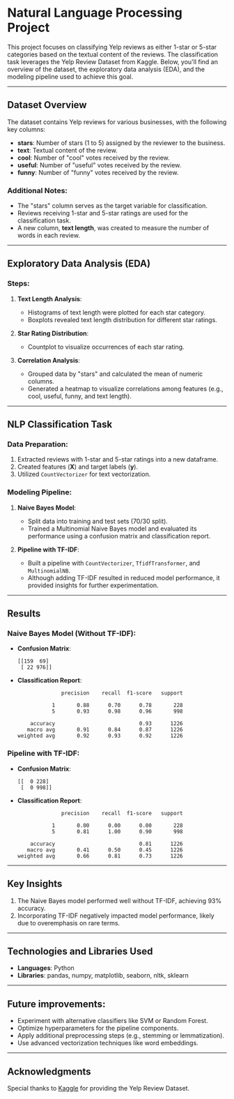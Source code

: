 # Natural Language Processing Project

This project focuses on classifying Yelp reviews as either 1-star or 5-star categories based on the textual content of the reviews. The classification task leverages the Yelp Review Dataset from Kaggle. Below, you'll find an overview of the dataset, the exploratory data analysis (EDA), and the modeling pipeline used to achieve this goal.

---

## Dataset Overview
The dataset contains Yelp reviews for various businesses, with the following key columns:

- **stars**: Number of stars (1 to 5) assigned by the reviewer to the business.
- **text**: Textual content of the review.
- **cool**: Number of "cool" votes received by the review.
- **useful**: Number of "useful" votes received by the review.
- **funny**: Number of "funny" votes received by the review.

### Additional Notes:
- The "stars" column serves as the target variable for classification.
- Reviews receiving 1-star and 5-star ratings are used for the classification task.
- A new column, **text length**, was created to measure the number of words in each review.

---

## Exploratory Data Analysis (EDA)

### Steps:
1. **Text Length Analysis**:
   - Histograms of text length were plotted for each star category.
   - Boxplots revealed text length distribution for different star ratings.

2. **Star Rating Distribution**:
   - Countplot to visualize occurrences of each star rating.

3. **Correlation Analysis**:
   - Grouped data by "stars" and calculated the mean of numeric columns.
   - Generated a heatmap to visualize correlations among features (e.g., cool, useful, funny, and text length).

---

## NLP Classification Task

### Data Preparation:
1. Extracted reviews with 1-star and 5-star ratings into a new dataframe.
2. Created features (**X**) and target labels (**y**).
3. Utilized `CountVectorizer` for text vectorization.

### Modeling Pipeline:
1. **Naive Bayes Model**:
   - Split data into training and test sets (70/30 split).
   - Trained a Multinomial Naive Bayes model and evaluated its performance using a confusion matrix and classification report.

2. **Pipeline with TF-IDF**:
   - Built a pipeline with `CountVectorizer`, `TfidfTransformer`, and `MultinomialNB`.
   - Although adding TF-IDF resulted in reduced model performance, it provided insights for further experimentation.

---

## Results

### Naive Bayes Model (Without TF-IDF):
- **Confusion Matrix**:
  ```
  [[159  69]
   [ 22 976]]
  ```
- **Classification Report**:
  ```
                precision    recall  f1-score   support

             1       0.88      0.70      0.78       228
             5       0.93      0.98      0.96       998

      accuracy                           0.93      1226
     macro avg       0.91      0.84      0.87      1226
  weighted avg       0.92      0.93      0.92      1226
  ```

### Pipeline with TF-IDF:
- **Confusion Matrix**:
  ```
  [[  0 228]
   [  0 998]]
  ```
- **Classification Report**:
  ```
                precision    recall  f1-score   support

             1       0.00      0.00      0.00       228
             5       0.81      1.00      0.90       998

      accuracy                           0.81      1226
     macro avg       0.41      0.50      0.45      1226
  weighted avg       0.66      0.81      0.73      1226
  ```

---

## Key Insights
1. The Naive Bayes model performed well without TF-IDF, achieving 93% accuracy.
2. Incorporating TF-IDF negatively impacted model performance, likely due to overemphasis on rare terms.

---

## Technologies and Libraries Used
- **Languages**: Python
- **Libraries**: pandas, numpy, matplotlib, seaborn, nltk, sklearn

---

## Future improvements:

- Experiment with alternative classifiers like SVM or Random Forest.
- Optimize hyperparameters for the pipeline components.
- Apply additional preprocessing steps (e.g., stemming or lemmatization).
- Use advanced vectorization techniques like word embeddings.

---

## Acknowledgments
Special thanks to [Kaggle](https://www.kaggle.com) for providing the Yelp Review Dataset.
